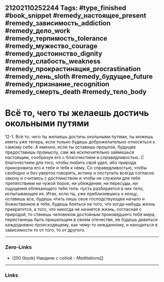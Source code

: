 21202110252244
Tags: #type_finished #book_snippet #remedy_настоящее_present #remedy_зависимость_addiction #remedy_дело_work #remedy_терпимость_tolerance #remedy_мужество_courage #remedy_достоинство_dignity #remedy_слабость_weakness #remedy_прокрастинация_procrastination #remedy_лень_sloth #remedy_будущее_future #remedy_признание_recognition #remedy_смерть_death #remedy_тело_body
---
# Всё то, чего ты желаешь достичь окольными путями

 12-1. Всё то, чего ты желаешь достичь окольными путями, ты можешь иметь уже теперь, если только будешь доброжелательно относиться к самому себе. А именно, если ты оставишь прошлое, будущее предоставишь промыслу, сам же исключительно займешься настоящим, сообразуя его с благочестием и справедливостью. С благочестием для того, чтобы любить свой удел, ибо природа приноровила его к тебе и тебя к нему. Со справедливостью,  чтобы свободно и без уверток говорить, истину и поступать всегда согласно закону и считаясь с достоинством и чтобы не служили для тебя препятствием ни чужой порок, ни убеждения, ни пересуды, ни ощущения облекающего тебя тела: пусть разбирается в них тело, испытывающее их. Итак, если ты, уже приблизившись к концу, оставишь все, будешь чтить лишь свое господствующее начало и божественное в тебе, будешь бояться не того, что когда-нибудь жизнь прекратится, а того, что никогда не начнется жизнь, согласная с природой, то станешь человеком достойным произведшего тебя мира, перестанешь быть пришельцем в своем отечестве, не будешь дивиться каждодневно происходящему, как чему-то нежданному, и находиться в зависимости то от того, то от другого. 

---
### Zero-Links
- [[00 (book) Наедине с собой - Meditations]]
---
### Links
